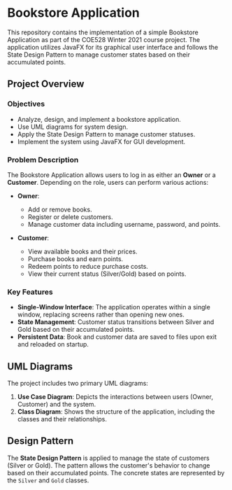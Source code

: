 # Bookstore Application

This repository contains the implementation of a simple Bookstore Application as part of the COE528 Winter 2021 course project. The application utilizes JavaFX for its graphical user interface and follows the State Design Pattern to manage customer states based on their accumulated points.

## Project Overview

### Objectives

* Analyze, design, and implement a bookstore application.
* Use UML diagrams for system design.
* Apply the State Design Pattern to manage customer statuses.
* Implement the system using JavaFX for GUI development.

### Problem Description

The Bookstore Application allows users to log in as either an **Owner** or a **Customer**. Depending on the role, users can perform various actions:

* **Owner**:
  * Add or remove books.
  * Register or delete customers.
  * Manage customer data including username, password, and points.

* **Customer**:
  * View available books and their prices.
  * Purchase books and earn points.
  * Redeem points to reduce purchase costs.
  * View their current status (Silver/Gold) based on points.

### Key Features

* **Single-Window Interface**: The application operates within a single window, replacing screens rather than opening new ones.
* **State Management**: Customer status transitions between Silver and Gold based on their accumulated points.
* **Persistent Data**: Book and customer data are saved to files upon exit and reloaded on startup.

## UML Diagrams

The project includes two primary UML diagrams:

1. **Use Case Diagram**: Depicts the interactions between users (Owner, Customer) and the system.
2. **Class Diagram**: Shows the structure of the application, including the classes and their relationships.

## Design Pattern

The **State Design Pattern** is applied to manage the state of customers (Silver or Gold). The pattern allows the customer's behavior to change based on their accumulated points. The concrete states are represented by the `Silver` and `Gold` classes.
